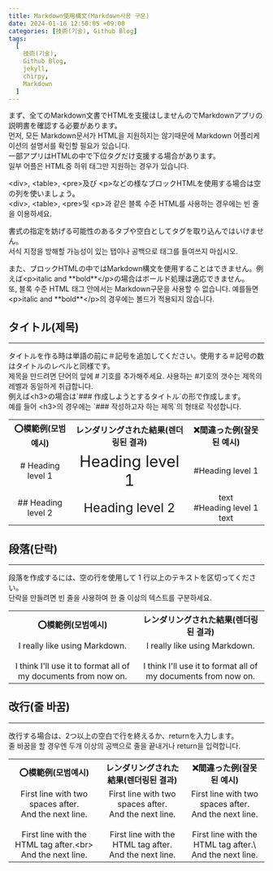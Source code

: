 ```yaml
---
title: Markdown使用構文(Markdown사용 구문)
date: 2024-01-16 12:50:05 +09:00
categories: [技術(기술), Github Blog]
tags:
  [
    技術(기술),
    Github Blog,
    jekyll,
    chirpy,
    Markdown
  ]
---
```

まず、全てのMarkdown文書でHTMLを支援はしませんのでMarkdownアプリの説明書を確認する必要があります。<br>
먼저, 모든 Markdown문서가 HTML을 지원하지는 않기때문에 Markdown 어플리케이션의 설명서를 확인할 필요가 있습니다.<br>
一部アプリはHTMLの中で下位タグだけ支援する場合があります。<br>
일부 어플은 HTML중 하위 태그만 지원하는 경우가 있습니다.<br>

&#60;div&#62;, &#60;table&#62;, &#60;pre&#62;及び &#60;p&#62;などの様なブロックHTMLを使用する場合は空の列を使いましょう。<br>
&#60;div&#62;, &#60;table&#62;, &#60;pre&#62;및 &#60;p&#62;과 같은 블록 수준 HTML를 사용하는 경우에는 빈 줄을 이용하세요.

書式の指定を妨げる可能性のあるタブや空白としてタグを取り込んではいけません。<br>
서식 지정을 방해할 가능성이 있는 탭이나 공백으로 태그를 들여쓰지 마십시오.<br>

また、ブロックHTMLの中ではMarkdown構文を使用することはできません。例えば&#60;p&#62;italic and &#42;&#42;bold&#42;&#42;&#60;/p&#62;の場合はボールド処理は適応できません。<br>
또, 블록 수준 HTML 태그 안에서는 Markdown구문을 사용할 수 없습니다. 예를들면 &#60;p&#62;italic and &#42;&#42;bold&#42;&#42;&#60;/p&#62;의 경우에는 볼드가 적용되지 않습니다.<br>

## タイトル(제목)
<hr>
タイトルを作る時は単語の前に＃記号を追加してください。使用する＃記号の数はタイトルのレベルと同様です。<br>
제목을 만드려면 단어의 앞에 # 기호를 추가해주세요. 사용하는 #기호의 갯수는 제목의 레벨과 동일하게 취급합니다.<br>
例えば&#60;h3&#62;の場合は`### 作成しようとするタイトル`の形で作成します。<br>
예를 들어 &#60;h3&#62;의 경우에는 `### 작성하고자 하는 제목`의 형태로 작성합니다.<br>

<table style="text-align: center">
<tr>
<th>⭕️模範例(모범예시)</th>
<th>レンダリングされた結果(렌더링된 결과)</th>
<th>❌間違った例(잘못된 예시)</th>
</tr>
<tr>
<td># Heading level 1</td>
<td><div style="font-size: 1.92rem;">Heading level 1</div></td>
<td>#Heading level 1</td>
</tr>
<tr>
<td>## Heading level 2</td>
<td><div style="font-size: 1.54rem;">Heading level 2</div></td>
<td>text<br>#Heading level 1<br>text</td>
</tr>
</table>

## 段落(단락)
<hr>
段落を作成するには、空の行を使用して 1 行以上のテキストを区切ってください。<br>
단락을 만들려면 빈 줄을 사용하여 한 줄 이상의 텍스트를 구분하세요.<br>

<table style="text-align: center">
<tr>
<th>⭕️模範例(모범예시)</th>
<th>レンダリングされた結果(렌더링된 결과)</th>
</tr>
<tr>
<td>
I really like using Markdown.<br>
<br>
I think I'll use it to format all of my documents from now on.
</td>
<td>
I really like using Markdown.<br>
<br>
I think I'll use it to format all of my documents from now on.
</td>
</tr>
</table>

## 改行(줄 바꿈)
<hr>
改行する場合は、2つ以上の空白で行を終えるか、returnを入力します。<br>
줄 바꿈을 할 경우엔 두개 이상의 공백으로 줄을 끝내거나 return을 입력합니다.<br>

<table style="text-align: center">
<tr>
<th>⭕️模範例(모범예시)</th>
<th>レンダリングされた結果(렌더링된 결과)</th>
<th>❌間違った例(잘못된 예시)</th>
</tr>
<tr>
<td>
First line with two spaces after.　　<br>
And the next line.<br>
<br>
First line with the HTML tag after.&#60;br&#62;<br>
And the next line.
</td>
<td>
First line with two spaces after.<br>
And the next line.<br>
<br>
First line with the HTML tag after.<br>
And the next line.
</td>
<td>
First line with two spaces after.<br>
And the next line.<br>
<br>
First line with the HTML tag after.\<br>
And the next line.
</td>
</tr>
</table>
